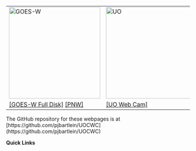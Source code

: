 <table style="text-align: left width: 980 border="0" cellpadding="0" cellspacing="1">
	<tr>
		<td style="vertical-align: top;">
			<img src="https://cdn.star.nesdis.noaa.gov/GOES17/ABI/GIFS/GOES17-PNW-GEOCOLOR-600x600.gif" 				alt="GOES-W" width="250" height="250"> <br>
		</td>
		<td style="vertical-align: top;">
			<img src="http://webcam.uoregon.edu/oneshotimage1" alt="UO"
				width="444" height="250"> <br>
		</td>
		<td style="vertical-align: top;">
			<img src="https://radar.weather.gov/Conus/RadarImg/pacnorthwest.gif" alt="UO"
				width="262" height="250"> <br>
		</td>
	</tr>
	<tr>
		<td style="vertical-align: top;">
			<a href="https://www.star.nesdis.noaa.gov/GOES/fulldisk_band.php?sat=G17&band=GEOCOLOR&length=12">
	        	[GOES-W Full Disk]</a>
	        <a href="https://www.star.nesdis.noaa.gov/GOES/sector_band.php?sat=G17&sector=pnw&band=GEOCOLOR&length=12">[PNW]</a><br>
		</td>
		<td style="vertical-align: top;">
			<a href="http://webcam.uoregon.edu/oneshotimage1">[UO Web Cam]</a><br>
		</td>
		<td style="vertical-align: top;">
		[PNW radar]
					</td>
	</tr>
</table>
The GitHub repository for these webpages is at [https://github.com/pjbartlein/UOCWC](https://github.com/pjbartlein/UOCWC)

**Quick Links**

